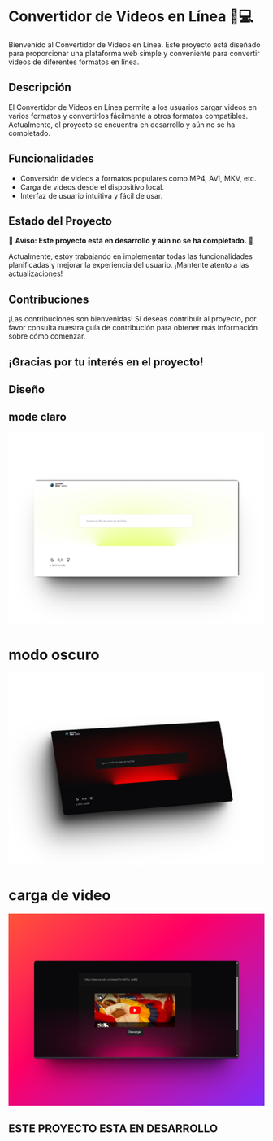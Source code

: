 # Convertidor de Videos en Línea 🎥💻

Bienvenido al Convertidor de Videos en Línea. Este proyecto está diseñado para proporcionar una plataforma web simple y conveniente para convertir videos de diferentes formatos en línea.

## Descripción

El Convertidor de Videos en Línea permite a los usuarios cargar videos en varios formatos y convertirlos fácilmente a otros formatos compatibles. Actualmente, el proyecto se encuentra en desarrollo y aún no se ha completado.

## Funcionalidades

- Conversión de videos a formatos populares como MP4, AVI, MKV, etc.
- Carga de videos desde el dispositivo local.
- Interfaz de usuario intuitiva y fácil de usar.

## Estado del Proyecto

🚧 **Aviso: Este proyecto está en desarrollo y aún no se ha completado.** 🚧

Actualmente, estoy trabajando en implementar todas las funcionalidades planificadas y mejorar la experiencia del usuario. ¡Mantente atento a las actualizaciones!

## Contribuciones

¡Las contribuciones son bienvenidas! Si deseas contribuir al proyecto, por favor consulta nuestra guía de contribución para obtener más información sobre cómo comenzar.


## ¡Gracias por tu interés en el proyecto!


## Diseño

## mode claro
<img src="./public/img/Screenshot/modo_claro.png">


# modo oscuro
<img src="./public/img/Screenshot/modo oscuro.png">


# carga de video
<img src="./public/img/Screenshot/video_carga.png">



## ESTE PROYECTO ESTA EN DESARROLLO